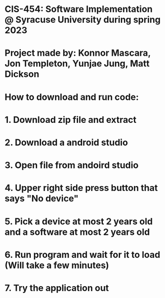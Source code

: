 # CIS-454: Software Implementation @ Syracuse University during spring 2023
# Project made by: Konnor Mascara, Jon Templeton, Yunjae Jung, Matt Dickson
#
# How to download and run code:
# 1. Download zip file and extract
# 2. Download a android studio
# 3. Open file from andoird studio
# 4. Upper right side press button that says "No device"
# 5. Pick a device at most 2 years old and a software at most 2 years old
# 6. Run program and wait for it to load (Will take a few minutes)
# 7. Try the application out
